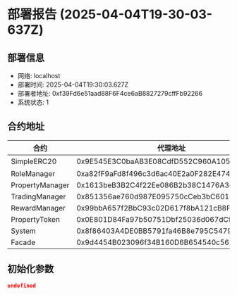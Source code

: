 # 部署报告 (2025-04-04T19-30-03-637Z)

## 部署信息
- 网络: localhost
- 部署时间: 2025-04-04T19:30:03.627Z
- 部署者地址: 0xf39Fd6e51aad88F6F4ce6aB8827279cffFb92266
- 系统状态: 1

## 合约地址

| 合约 | 代理地址 | 实现地址 |
|------|----------|----------|
| SimpleERC20 | 0x9E545E3C0baAB3E08CdfD552C960A1050f373042 | 非代理合约 |
| RoleManager | 0xa82fF9aFd8f496c3d6ac40E2a0F282E47488CFc9 | 0xe7f1725E7734CE288F8367e1Bb143E90bb3F0512 |
| PropertyManager | 0x1613beB3B2C4f22Ee086B2b38C1476A3cE7f78E8 | 0xCf7Ed3AccA5a467e9e704C703E8D87F634fB0Fc9 |
| TradingManager | 0x851356ae760d987E095750cCeb3bC6014560891C | 0x5FC8d32690cc91D4c39d9d3abcBD16989F875707 |
| RewardManager | 0x99bbA657f2BbC93c02D617f8bA121cB8Fc104Acf | 0xA51c1fc2f0D1a1b8494Ed1FE312d7C3a78Ed91C0 |
| PropertyToken | 0x0E801D84Fa97b50751Dbf25036d067dCf18858bF | 0x9A676e781A523b5d0C0e43731313A708CB607508 |
| System | 0x8f86403A4DE0BB5791fa46B8e795C547942fE4Cf | 0x959922bE3CAee4b8Cd9a407cc3ac1C251C2007B1 |
| Facade | 0x9d4454B023096f34B160D6B654540c56A1F81688 | 0x68B1D87F95878fE05B998F19b66F4baba5De1aed |

## 初始化参数

```json
undefined
```

